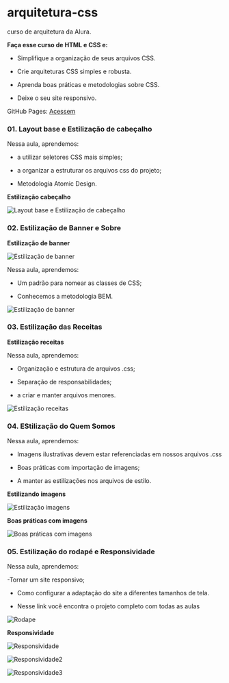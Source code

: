 # arquitetura-css
curso de arquitetura da Alura. 

**Faça esse curso de HTML e CSS e:**

- Simplifique a organização de seus arquivos CSS.

- Crie arquiteturas CSS simples e robusta.

- Aprenda boas práticas e metodologias sobre CSS.

- Deixe o seu site responsivo.

GitHub Pages: 
[Acessem](https://tiagomerc.github.io/Arquitetura-CSS-descomplicando-os-problemas/)


### 01. Layout base e Estilização de cabeçalho

Nessa aula, aprendemos:

- a utilizar seletores CSS mais simples;

- a organizar a estruturar os arquivos css do projeto;

- Metodologia Atomic Design.

**Estilização cabeçalho**

![Layout base e Estilização de cabeçalho](assets/img/prints/EstilizacaoCabecalho.png)

### 02. Estilização de Banner e Sobre 

**Estilização de banner**

![Estilização de banner](assets/img/prints/EstilizandoBanner.png)

Nessa aula, aprendemos:

- Um padrão para nomear as classes de CSS;

- Conhecemos a metodologia BEM.

![Estilização de banner](assets/img/prints/Estilizacao_Banner_e_Sobre.png)

### 03. Estilização das Receitas

**Estilização receitas**

Nessa aula, aprendemos:

- Organização e estrutura de arquivos .css;

- Separação de responsabilidades;

- a criar e manter arquivos menores.

![Estilização receitas](assets/img/prints/Estilizacao_receita.png)

### 04. EStilização do Quem Somos

Nessa aula, aprendemos:

- Imagens ilustrativas devem estar referenciadas em nossos arquivos .css

- Boas práticas com importação de imagens;

- A manter as estilizações nos arquivos de estilo.

**Estilizando imagens**

![Estilização imagens](assets/img/prints/EstilizacaoImagens.png)

**Boas práticas com imagens**

![Boas práticas com imagens](assets/img/prints/BoaPraticasImagens.png)

### 05. Estilização do rodapé e Responsividade

Nessa aula, aprendemos:

-Tornar um site responsivo;

- Como configurar a adaptação do site a diferentes tamanhos de tela.

- Nesse link você encontra o projeto completo com todas as aulas

![Rodape](assets/img/prints/rodape.png)

**Responsividade**

![Responsividade](assets/img/prints/Reponsividade.png)


![Responsividade2](assets/img/prints/Responsividade1.png)


![Responsividade3](assets/img/prints/Responsividade2.png)


